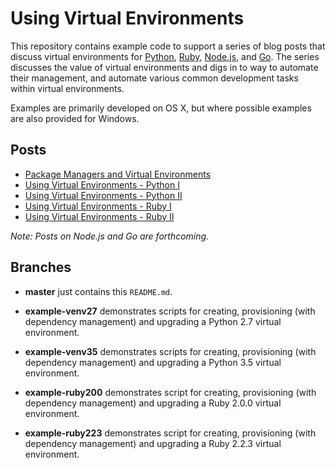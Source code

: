 # Using Virtual Environments

This repository contains example code to support a series of blog posts that discuss virtual environments for [Python][python], [Ruby][ruby], [Node.js][node], and [Go][go]. The series discusses the value of virtual environments and digs in to way to automate their management, and automate various common development tasks within virtual environments.

[python]: https://www.python.org/
[ruby]: https://www.ruby-lang.org/en/
[node]: https://nodejs.org/en/
[go]: https://golang.org/

Examples are primarily developed on OS X, but where possible examples are also provided for Windows.

## Posts

* [Package Managers and Virtual Environments](https://www.develves.net/blogs/asd/2016-02-04-virtual-environments/)
* [Using Virtual Environments - Python I](https://www.develves.net/blogs/asd/2016-02-11-using-virtual-environments-python-1/)
* [Using Virtual Environments - Python II](https://www.develves.net/blogs/asd/2016-02-18-using-virtual-environments-python-2/)
* [Using Virtual Environments - Ruby I](https://www.develves.net/blogs/asd/2016-03-17-using-virtual-environments-ruby-1/)
* [Using Virtual Environments - Ruby II](https://www.develves.net/blogs/asd/2016-04-07-using-virtual-environments-ruby-2/)

_Note: Posts on Node.js and Go are forthcoming._

## Branches

* **master** just contains this `README.md`.

* **example-venv27** demonstrates scripts for creating, provisioning (with dependency management) and upgrading a Python 2.7 virtual environment.

* **example-venv35** demonstrates scripts for creating, provisioning (with dependency management) and upgrading a Python 3.5 virtual environment.

* **example-ruby200** demonstrates script for creating, provisioning (with dependency management) and upgrading a Ruby 2.0.0 virtual environment.

* **example-ruby223** demonstrates script for creating, provisioning (with dependency management) and upgrading a Ruby 2.2.3 virtual environment.

